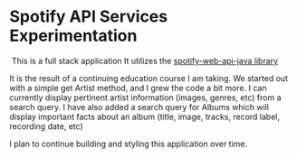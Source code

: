 # Spotify API Services Experimentation
​
This is a full stack application
It utilizes the [spotify-web-api-java library](https://github.com/spotify-web-api-java/spotify-web-api-java)

It is the result of a continuing education course I am taking. We started out with a simple get Artist method, and I grew the code a bit more. I can currently display pertinent artist information (images, genres, etc) from a search query. I have also added a search query for Albums which will display important facts about an album (title, image, tracks, record label, recording date, etc)

I plan to continue building and styling this application over time.
